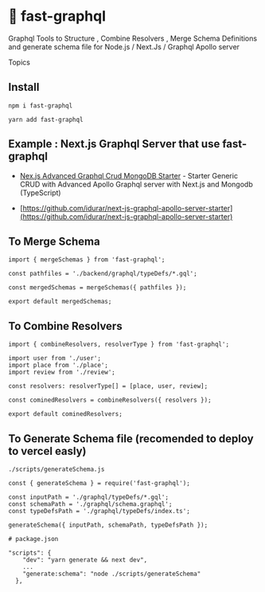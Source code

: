 # 🚀 fast-graphql

Graphql Tools to Structure , Combine Resolvers , Merge Schema Definitions and generate schema file for Node.js / Next.Js / Graphql Apollo server

Topics


## Install

```
npm i fast-graphql
```

```
yarn add fast-graphql
```

## Example : Next.js Graphql Server that use fast-graphql
- [Nex.js Advanced Graphql Crud MongoDB Starter](https://github.com/idurar/starter-advanced-graphql-crud-next-js-mongodb) - Starter Generic CRUD with Advanced Apollo Graphql server with Next.js and Mongodb (TypeScript)

- [https://github.com/idurar/next-js-graphql-apollo-server-starter](https://github.com/idurar/next-js-graphql-apollo-server-starter)


## To Merge Schema

```
import { mergeSchemas } from 'fast-graphql';

const pathfiles = './backend/graphql/typeDefs/*.gql';

const mergedSchemas = mergeSchemas({ pathfiles });

export default mergedSchemas;

```

## To Combine Resolvers

```
import { combineResolvers, resolverType } from 'fast-graphql';

import user from './user';
import place from './place';
import review from './review';

const resolvers: resolverType[] = [place, user, review];

const cominedResolvers = combineResolvers({ resolvers });

export default cominedResolvers;

```

## To Generate Schema file (recomended to deploy to vercel easly)

```
./scripts/generateSchema.js 

const { generateSchema } = require('fast-graphql');

const inputPath = './graphql/typeDefs/*.gql';
const schemaPath = './graphql/schema.graphql';
const typeDefsPath = './graphql/typeDefs/index.ts';

generateSchema({ inputPath, schemaPath, typeDefsPath });

```

```
# package.json

"scripts": {
    "dev": "yarn generate && next dev",
    ...
    "generate:schema": "node ./scripts/generateSchema"
  },

```


